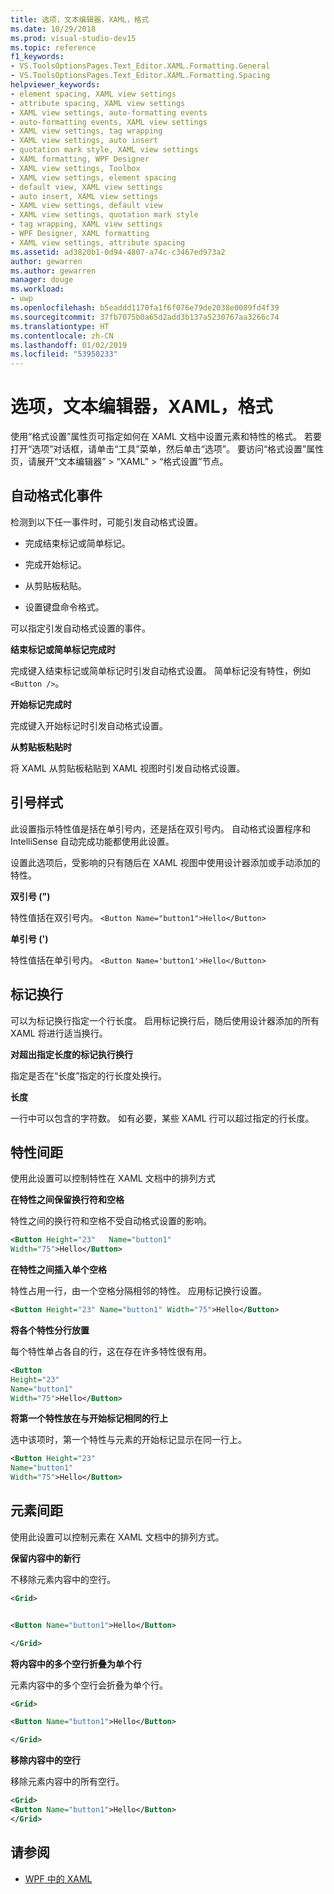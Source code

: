 ```yaml
---
title: 选项，文本编辑器，XAML，格式
ms.date: 10/29/2018
ms.prod: visual-studio-dev15
ms.topic: reference
f1_keywords:
- VS.ToolsOptionsPages.Text_Editor.XAML.Formatting.General
- VS.ToolsOptionsPages.Text_Editor.XAML.Formatting.Spacing
helpviewer_keywords:
- element spacing, XAML view settings
- attribute spacing, XAML view settings
- XAML view settings, auto-formatting events
- auto-formatting events, XAML view settings
- XAML view settings, tag wrapping
- XAML view settings, auto insert
- quotation mark style, XAML view settings
- XAML formatting, WPF Designer
- XAML view settings, Toolbox
- XAML view settings, element spacing
- default view, XAML view settings
- auto insert, XAML view settings
- XAML view settings, default view
- XAML view settings, quotation mark style
- tag wrapping, XAML view settings
- WPF Designer, XAML formatting
- XAML view settings, attribute spacing
ms.assetid: ad3820b1-0d94-4807-a74c-c3467ed973a2
author: gewarren
ms.author: gewarren
manager: douge
ms.workload:
- uwp
ms.openlocfilehash: b5eaddd1170fa1f6f076e79de2038e0089fd4f39
ms.sourcegitcommit: 37fb7075b0a65d2add3b137a5230767aa3266c74
ms.translationtype: HT
ms.contentlocale: zh-CN
ms.lasthandoff: 01/02/2019
ms.locfileid: "53950233"
---
```

# <a name="options-text-editor-xaml-formatting"></a>选项，文本编辑器，XAML，格式

使用“格式设置”属性页可指定如何在 XAML 文档中设置元素和特性的格式。 若要打开“选项”对话框，请单击“工具”菜单，然后单击“选项”。 要访问“格式设置”属性页，请展开“文本编辑器” > “XAML” > “格式设置”节点。

## <a name="auto-formatting-events"></a>自动格式化事件

检测到以下任一事件时，可能引发自动格式设置。

-   完成结束标记或简单标记。

-   完成开始标记。

-   从剪贴板粘贴。

-   设置键盘命令格式。

可以指定引发自动格式设置的事件。

**结束标记或简单标记完成时**

完成键入结束标记或简单标记时引发自动格式设置。 简单标记没有特性，例如 `<Button />`。

**开始标记完成时**

完成键入开始标记时引发自动格式设置。

**从剪贴板粘贴时**

将 XAML 从剪贴板粘贴到 XAML 视图时引发自动格式设置。

## <a name="quotation-mark-style"></a>引号样式

此设置指示特性值是括在单引号内，还是括在双引号内。 自动格式设置程序和 IntelliSense 自动完成功能都使用此设置。

设置此选项后，受影响的只有随后在 XAML 视图中使用设计器添加或手动添加的特性。

**双引号 (")**

特性值括在双引号内。
`<Button Name="button1">Hello</Button>`

**单引号 (')**

特性值括在单引号内。
`<Button Name='button1'>Hello</Button>`

## <a name="tag-wrapping"></a>标记换行

可以为标记换行指定一个行长度。 启用标记换行后，随后使用设计器添加的所有 XAML 将进行适当换行。

**对超出指定长度的标记执行换行**

指定是否在“长度”指定的行长度处换行。

**长度**

一行中可以包含的字符数。 如有必要，某些 XAML 行可以超过指定的行长度。

## <a name="attribute-spacing"></a>特性间距

使用此设置可以控制特性在 XAML 文档中的排列方式

**在特性之间保留换行符和空格**

特性之间的换行符和空格不受自动格式设置的影响。

```xml
<Button Height="23"   Name="button1"
Width="75">Hello</Button>
```

**在特性之间插入单个空格**

特性占用一行，由一个空格分隔相邻的特性。 应用标记换行设置。

```xml
<Button Height="23" Name="button1" Width="75">Hello</Button>
```

**将各个特性分行放置**

每个特性单占各自的行，这在存在许多特性很有用。

```xml
<Button
Height="23"
Name="button1"
Width="75">Hello</Button>
```

**将第一个特性放在与开始标记相同的行上**

选中该项时，第一个特性与元素的开始标记显示在同一行上。

```xml
<Button Height="23"
Name="button1"
Width="75">Hello</Button>
```

## <a name="element-spacing"></a>元素间距

使用此设置可以控制元素在 XAML 文档中的排列方式。

**保留内容中的新行**

不移除元素内容中的空行。

```xml
<Grid>


<Button Name="button1">Hello</Button>

</Grid>
```

**将内容中的多个空行折叠为单个行**

元素内容中的多个空行会折叠为单个行。

```xml
<Grid>

<Button Name="button1">Hello</Button>

</Grid>
```

**移除内容中的空行**

移除元素内容中的所有空行。

```xml
<Grid>
<Button Name="button1">Hello</Button>
</Grid>
```

## <a name="see-also"></a>请参阅

- [WPF 中的 XAML](/dotnet/framework/wpf/advanced/xaml-in-wpf)